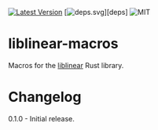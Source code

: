 [![Latest Version]][crates.io]
[![deps.svg]][deps]
![MIT]

# liblinear-macros

Macros for the [liblinear](https://github.com/shadeMe/liblinear-rs) Rust library.

# Changelog

0.1.0 - Initial release.

[latest version]: https://img.shields.io/crates/v/liblinear-macros.svg
[crates.io]: https://crates.io/crates/liblinear-macros
[mit]: https://img.shields.io/badge/license-MIT-blue.svg
[deps.svg]: https://deps.rs/repo/github/shademe/liblinear-rs/status.svg
